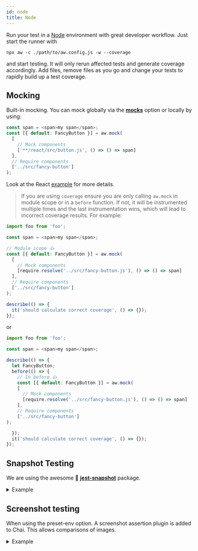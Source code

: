 ```yaml
---
id: node
title: Node
---
```


Run your test in a [Node](https://nodejs.org) environment with great developer workflow. Just start the runner with

```
npx aw -c ./path/to/aw.config.js -w --coverage
```

and start testing. It will only rerun affected tests and generate coverage accordingly.
Add files, remove files as you go and change your tests to rapidly build up a test coverage.

## Mocking

Built-in mocking. You can mock globally via the [**mocks**](#mocks) option or locally by using:

```javascript
const span = <span>my span</span>;
const [{ default: FancyButton }] = aw.mock(
  [
    // Mock components
    ['**/react/src/button.js', () => () => span]
  ],
  // Require components
  ['../src/fancy-button']
);
```

Look at the React [example](https://github.com/qlik-oss/after-work.js/tree/master/examples/react) for more details.

> If you are using `coverage` ensure you are only calling `aw.mock` in module scope or in a `before` function. If not, it will be instrumented multiple times and the last instrumentation wins, which will lead to incorrect coverage results. For example:

```javascript
import foo from 'foo';

const span = <span>my span</span>;

// Module scope 👍
const [{ default: FancyButton }] = aw.mock(
  [
    // Mock components
    [require.resolve('../src/fancy-button.js'), () => () => span]
  ],
  // Require components
  ['../src/fancy-button']
);

describe(() => {
  it('should calculate correct coverage', () => {});
});
```

or

```javascript
import foo from 'foo';

const span = <span>my span</span>;

describe(() => {
  let FancyButton;
  before(() => {
    // In before 👍
    const [{ default: FancyButton }] = aw.mock(
    [
      // Mock components
      [require.resolve('../src/fancy-button.js'), () => () => span]
    ],
    // Require components
    ['../src/fancy-button']
);

  });
  it('should calculate correct coverage', () => {});
});
```

## Snapshot Testing

We are using the awesome 📸 [**jest-snapshot**](https://github.com/facebook/jest/tree/master/packages/jest-snapshot) package.

<details><summary>Example</summary>
<p>

```javascript
import React from 'react';
import renderer from 'react-test-renderer';
import 'foo.scss';
import 'bar.less';
import 'baz.css';
import Button from '../src/button';

describe('button', () => {
  it('renders correctly', () => {
    const tree = renderer.create(<Button>Text</Button>).toJSON();
    expect(tree).toMatchSnapshot();
    const tree1 = renderer.create(<Button>Text1</Button>).toJSON();
    expect(tree1).toMatchSnapshot();
  });
  it('renders fancy', () => {
    const tree1 = renderer.create(<Button>fancy1</Button>).toJSON();
    expect(tree1).toMatchSnapshot();
  });
});
```

</p>
</details>

## Screenshot testing

When using the preset-env option. A screenshot assertion plugin is added to Chai. This allows comparisons of images.

<details><summary>Example</summary>
<p>

```javascript
describe('screenshot', () => {
  it('image should be equal', async () => {
    const img = Promise.resolve('<base64-encoded-image>'); //  Promise that resolves to Buffer or a base64 encoded image
    await expect(img).to.matchImageOf('<name-of-my-img-on-disk>', {
      artifactsPath: 'tests/__artifacts__',
      tolerance: 0.002
    });
  });
});
```

</p>
</details>
